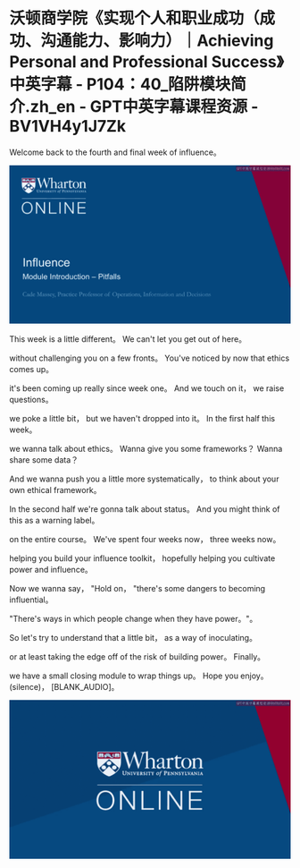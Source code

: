 # 沃顿商学院《实现个人和职业成功（成功、沟通能力、影响力）｜Achieving Personal and Professional Success》中英字幕 - P104：40_陷阱模块简介.zh_en - GPT中英字幕课程资源 - BV1VH4y1J7Zk

Welcome back to the fourth and final week of influence。

![](img/587d40f83b978d8f5fc0e855ac3e5eb1_1.png)

This week is a little different。 We can't let you get out of here。

without challenging you on a few fronts。 You've noticed by now that ethics comes up。

it's been coming up really since week one。 And we touch on it， we raise questions。

we poke a little bit， but we haven't dropped into it。 In the first half this week。

we wanna talk about ethics。 Wanna give you some frameworks？ Wanna share some data？

And we wanna push you a little more systematically， to think about your own ethical framework。

In the second half we're gonna talk about status。 And you might think of this as a warning label。

on the entire course。 We've spent four weeks now， three weeks now。

helping you build your influence toolkit， hopefully helping you cultivate power and influence。

Now we wanna say， "Hold on， "there's some dangers to becoming influential。

"There's ways in which people change when they have power。"。

So let's try to understand that a little bit， as a way of inoculating。

or at least taking the edge off of the risk of building power。 Finally。

we have a small closing module to wrap things up。 Hope you enjoy。 (silence)， [BLANK_AUDIO]。

![](img/587d40f83b978d8f5fc0e855ac3e5eb1_3.png)
